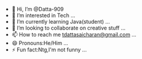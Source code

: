- 👋 Hi, I’m @Datta-909
- 👀 I’m interested in Tech ...
- 🌱 I’m currently learning Java(student) ...
- 💞️ I’m looking to collaborate on creative stuff ...
- 📫 How to reach me tdattasaicharan@gmail.com  ...
- 😄 Pronouns:He/Him ...
- ⚡ Fun fact:Ntg,I'm not funny ...

<!---
Datta-909/Datta-909 is a ✨ special ✨ repository because its `README.md` (this file) appears on your GitHub profile.
You can click the Preview link to take a look at your changes.
--->
